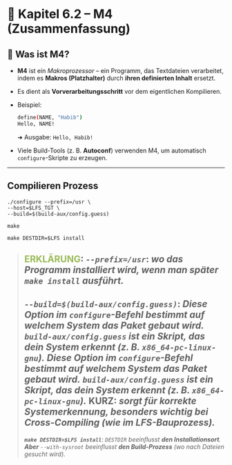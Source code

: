 
# 🧩 **Kapitel 6.2 – M4 (Zusammenfassung)**

## 🔹 **Was ist M4?**

- **M4** ist ein _Makroprozessor_ – ein Programm, das Textdateien verarbeitet, indem es **Makros (Platzhalter)** durch **ihren definierten Inhalt** ersetzt.
    
- Es dient als **Vorverarbeitungsschritt** vor dem eigentlichen Kompilieren.
    
- Beispiel:
    
    ```bash
    define(NAME, "Habib")
    Hello, NAME!
    ```
    
    ➜ Ausgabe: `Hello, Habib!`
    
- Viele Build-Tools (z. B. **Autoconf**) verwenden M4, um automatisch `configure`-Skripte zu erzeugen.
    

---

## Compilieren Prozess

```
./configure --prefix=/usr \
--host=$LFS_TGT \
--build=$(build-aux/config.guess)

make

make DESTDIR=$LFS install
```
> **<font color="#9bbb59">ERKLÄRUNG</font>:**
> ***`--prefix=/usr`***: ***wo das Programm installiert wird**, **wenn man später `make install` ausführt**.*
> ---
>***`--build=$(build-aux/config.guess)`***: *Diese Option im `configure`-Befehl bestimmt **auf welchem System** das Paket gebaut wird. 
>`build-aux/config.guess` ist ein Skript, das dein System erkennt (z. B. `x86_64-pc-linux-gnu`).* 
>*Diese Option im `configure`-Befehl bestimmt **auf welchem System** das Paket gebaut wird.* 
>*`build-aux/config.guess` ist ein Skript, das dein System erkennt (z. B. `x86_64-pc-linux-gnu`).* 
>**KURZ:** *sorgt für korrekte Systemerkennung, besonders wichtig bei Cross-Compiling (wie im LFS-Bauprozess).*
> ---
> ***`make DESTDIR=$LFS install`***: *`DESTDIR` beeinflusst **den Installationsort**. **Aber** `--with-sysroot` beeinflusst **den Build-Prozess** (wo nach Dateien gesucht wird).*  



  